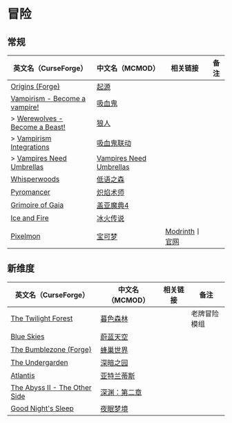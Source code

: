 # 冒险

## 常规

| 英文名（CurseForge）                                                                                     | 中文名（MCMOD）                                                 | 相关链接                                                                    | 备注 |
| -------------------------------------------------------------------------------------------------------- | --------------------------------------------------------------- | --------------------------------------------------------------------------- | ---- |
| [Origins (Forge)](https://www.curseforge.com/minecraft/mc-mods/origins-forge)                            | [起源](https://www.mcmod.cn/class/3111.html)                    |                                                                             |      |
| [Vampirism - Become a vampire!](https://www.curseforge.com/minecraft/mc-mods/vampirism-become-a-vampire) | [吸血鬼](https://www.mcmod.cn/class/930.html)                   |                                                                             |      |
| > [Werewolves - Become a Beast!](https://www.curseforge.com/minecraft/mc-mods/werewolves-become-a-beast) | [狼人](https://www.mcmod.cn/class/5196.html)                    |                                                                             |      |
| > [Vampirism Integrations](https://www.curseforge.com/minecraft/mc-mods/vampirism-integrations)          | [吸血鬼联动](https://www.mcmod.cn/class/2439.html)              |                                                                             |      |
| > [Vampires Need Umbrellas](https://www.curseforge.com/minecraft/mc-mods/vampires-need-umbrellas)        | [Vampires Need Umbrellas](https://www.mcmod.cn/class/2405.html) |                                                                             |      |
| [Whisperwoods](https://www.curseforge.com/minecraft/mc-mods/whisperwoods)                                | [低语之森](https://www.mcmod.cn/class/4658.html)                |                                                                             |      |
| [Pyromancer](https://www.curseforge.com/minecraft/mc-mods/pyromancer)                                    | [炽焰术师](https://www.mcmod.cn/class/4793.html)                |                                                                             |      |
| [Grimoire of Gaia](https://www.curseforge.com/minecraft/mc-mods/grimoire-of-gaia)                        | [盖亚魔典4](https://www.mcmod.cn/class/6886.html)               |                                                                             |      |
| [Ice and Fire](https://www.curseforge.com/minecraft/mc-mods/ice-and-fire-dragons)                        | [冰火传说](https://www.mcmod.cn/class/770.html)                 |                                                                             |      |
| [Pixelmon](https://www.curseforge.com/minecraft/mc-mods/pixelmon)                                        | [宝可梦](https://www.mcmod.cn/class/1190.html)                  | [Modrinth](https://modrinth.com/mod/pixelmon)丨[官网](https://reforged.gg/) |      |

## 新维度

| 英文名（CurseForge）                                                                               | 中文名（MCMOD）                                      | 相关链接 | 备注         |
| -------------------------------------------------------------------------------------------------- | ---------------------------------------------------- | -------- | ------------ |
| [The Twilight Forest](https://www.curseforge.com/minecraft/mc-mods/the-twilight-forest)            | [暮色森林](https://www.mcmod.cn/class/61.html)       |          | 老牌冒险模组 |
| [Blue Skies](https://www.curseforge.com/minecraft/mc-mods/blue-skies)                              | [蔚蓝天空](https://www.mcmod.cn/class/1563.html)     |          |              |
| [The Bumblezone (Forge)](https://www.curseforge.com/minecraft/mc-mods/the-bumblezone-forge)        | [蜂巢世界](https://www.mcmod.cn/class/2489.html)     |          |              |
| [The Undergarden](https://www.curseforge.com/minecraft/mc-mods/the-undergarden)                    | [深暗之园](https://www.mcmod.cn/class/2870.html)     |          |              |
| [Atlantis](https://www.curseforge.com/minecraft/mc-mods/atlantis)                                  | [亚特兰蒂斯](https://www.mcmod.cn/class/5226.html)   |          |              |
| [The Abyss II - The Other Side](https://www.curseforge.com/minecraft/mc-mods/the-abyss-chapter-ii) | [深渊：第二章](https://www.mcmod.cn/class/3527.html) |          |              |
| [Good Night's Sleep](https://www.curseforge.com/minecraft/mc-mods/good-nights-sleep)               | [夜眠梦境](https://www.mcmod.cn/class/471.html)      |          |              |
